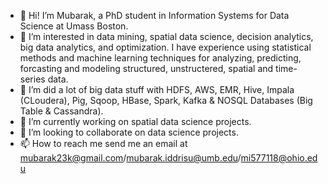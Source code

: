 - 👋 Hi! I’m Mubarak, a PhD student in Information Systems for Data Science at Umass Boston.
- 👀 I’m interested in data mining, spatial data science, decision analytics, big data analytics, and optimization. I have experience using statistical methods and machine learning techniques for analyzing, predicting, forcasting and modeling structured, unstructered, spatial and time-series data.
- 🌱 I’m did a lot of big data stuff with HDFS, AWS, EMR, Hive, Impala (CLoudera), Pig, Sqoop, HBase, Spark, Kafka & NOSQL Databases (Big Table & Cassandra).
- 🌱 I’m currently working on spatial data science projects. 
- 💞️ I’m looking to collaborate on data science projects.
- 📫 How to reach me send me an email at mubarak23k@gmail.com/mubarak.iddrisu@umb.edu/mi577118@ohio.edu

<!---
mubarak23k/mubarak23k is a ✨ special ✨ repository because its `README.md` (this file) appears on your GitHub profile.
You can click the Preview link to take a look at your changes.
--->
